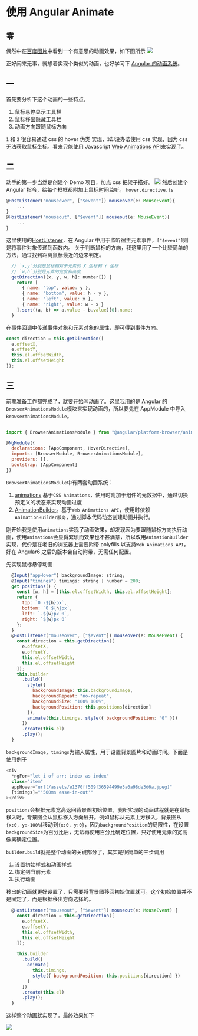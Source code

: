 # 使用 Angular Animate

## 零

偶然中在[百度图片](http://image.baidu.com/search/index?tn=baiduimage&ps=1&ct=201326592&lm=-1&cl=2&nc=1&ie=utf-8&word=deepin)中看到一个有意思的动画效果，如下图所示
![](images/深度录屏_选择区域_20190602174408.gif)

正好闲来无事，就想着实现个类似的动画，也好学习下 [Angular 的动画系统](https://angular.cn/guide/animations)。

## 一

首先要分析下这个动画的一些特点。

1. 鼠标悬停显示工具栏
1. 鼠标移出隐藏工具栏
1. 动画方向跟随鼠标方向

`1` 和 `2` 很容易通过 css 的 hover 伪类 实现，`3`却没办法使用 css 实现，因为 css 无法获取鼠标坐标。看来只能使用 Javascript [Web Animations API](https://developer.mozilla.org/en-US/docs/Web/API/Web_Animations_API)来实现了。

## 二

动手的第一步当然是创建个 Demo 项目，加点 css 把架子搭好。
![](images/深度截图_选择区域_20190602175914.png)
然后创建个 Angular 指令，给每个框框都附加上鼠标时间监听。
`hover.directive.ts`

```javascript
@HostListener("mouseover", ["$event"]) mouseover(e: MouseEvent){
    ...
}
@HostListener("mouseout", ["$event"]) mouseout(e: MouseEvent){
    ...
}
```

这里使用的[HostListener](https://angular.cn/api/core/HostListener)，在 Angular 中用于监听宿主元素事件，`["$event"]`则是将事件对象传递到函数内。
关于判断鼠标的方向，我这里用了一个比较简单的方法，通过找到距离鼠标最近的边来判定。

```javascript
  // `x,y`分别是鼠标相对于元素的 X 坐标和 Y 坐标
  // `w,h`分别是元素的宽度和高度
  getDirection([x, y, w, h]: number[]) {
    return [
      { name: "top", value: y },
      { name: "bottom", value: h - y },
      { name: "left", value: x },
      { name: "right", value: w - x }
    ].sort((a, b) => a.value - b.value)[0].name;
  }
```

在事件回调中传递事件对象和元素对象的属性，即可得到事件方向。

```javascript
const direction = this.getDirection([
  e.offsetX,
  e.offsetY,
  this.el.offsetWidth,
  this.el.offsetHeight
]);
```

## 三

前期准备工作都完成了，就要开始写动画了。这里我用的是 Angular 的`BrowserAnimationsModule`模块来实现动画的，所以要先在 AppModule 中导入`BrowserAnimationsModule`。

```javascript

import { BrowserAnimationsModule } from "@angular/platform-browser/animations";

@NgModule({
  declarations: [AppComponent, HoverDirective],
  imports: [BrowserModule, BrowserAnimationsModule],
  providers: [],
  bootstrap: [AppComponent]
})
```

`BrowserAnimationsModule`中有两套动画系统：

1. [animations](https://angular.cn/guide/animations) 基于`CSS Animations`，使用时附加于组件的元数据中，通过切换预定义的状态来实现动画过度
1. [AnimationBuilder](https://angular.cn/api/animations/AnimationBuilder)。基于`Web Animations API`，使用时依赖`AnimationBuilder服务`，通过脚本代码动态创建动画并执行。

刚开始我是使用`animations`实现了动画效果，却发现因为要跟随鼠标方向执行动画，使用`animations`会显得繁琐而效果也不甚满意，所以改用`AnimationBuilder`实现，代价是在老旧的浏览器上需要附带 polyfills 以支持`Web Animations API`，好在 Angular6 之后的版本会自动附带，无需任何配置。

先实现鼠标悬停动画

```javascript
  @Input("appHover") backgroundImage: string;
  @Input("timings") timings: string | number = 200;
  get positions() {
    const [w, h] = [this.el.offsetWidth, this.el.offsetHeight];
    return {
      top: `0 -${h}px`,
      bottom: `0 ${h}px`,
      left: `-${w}px 0`,
      right: `${w}px 0`
    };
  }
  @HostListener("mouseover", ["$event"]) mouseover(e: MouseEvent) {
    const direction = this.getDirection([
      e.offsetX,
      e.offsetY,
      this.el.offsetWidth,
      this.el.offsetHeight
    ]);
    this.builder
      .build([
        style({
          backgroundImage: this.backgroundImage,
          backgroundRepeat: "no-repeat",
          backgroundSize: "100% 100%",
          backgroundPosition: this.positions[direction]
        }),
        animate(this.timings, style({ backgroundPosition: "0" }))
      ])
      .create(this.el)
      .play();
  }
```

`backgroundImage`，`timings`为输入属性，用于设置背景图片和动画时间。下面是使用例子

```javascript
<div
  *ngFor="let i of arr; index as index"
  class="item"
  appHover="url(/assets/e1370ff509f36594499e5a6a98de3d6a.jpeg)"
  [timings]="'500ms ease-in-out'"
></div>
```

`positions`会根据元素宽高返回背景图初始位置，我所实现的动画过程就是在鼠标移入时，背景图会从鼠标移入方向展开。例如鼠标从元素上方移入，背景图从`{x:0, y:-100%`}移动到`{x:0, y:0}`，因为`backgroundPosition`的局限性，在设置`backgroundSize`为百分比后，无法再使用百分比确定位置，只好使用元素的宽高像素确定位置。

`builder.build`就是整个动画的关键部分了，其实是很简单的三步调用

1. 设置初始样式和动画样式
1. 绑定到当前元素
1. 执行动画

移出的动画就更好设置了，只需要将背景图移回初始位置就可。这个初始位置并不是固定了，而是根据移出方向选择的。

```javascript
  @HostListener("mouseout", ["$event"]) mouseout(e: MouseEvent) {
    const direction = this.getDirection([
      e.offsetX,
      e.offsetY,
      this.el.offsetWidth,
      this.el.offsetHeight
    ]);

    this.builder
      .build([
        animate(
          this.timings,
          style({ backgroundPosition: this.positions[direction] })
        )
      ])
      .create(this.el)
      .play();
  }
```

这样整个动画就实现了，最终效果如下

![](images/深度录屏_选择区域_20190602183407.gif)
